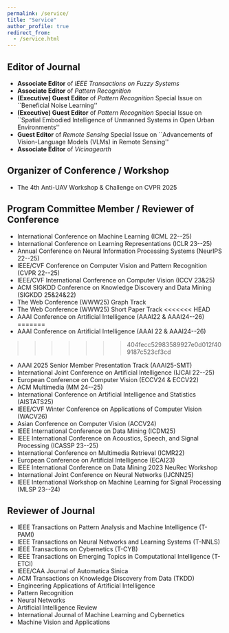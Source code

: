 ```yaml
---
permalink: /service/
title: "Service"
author_profile: true
redirect_from: 
  - /service.html
---
```


## Editor of Journal 

- **Associate Editor** of *IEEE Transactions on Fuzzy Systems*
- **Associate Editor** of *Pattern Recognition*
- **(Executive) Guest Editor** of *Pattern Recognition* Special Issue on ``Beneficial Noise Learning''
- **(Executive) Guest Editor** of *Pattern Recognition* Special Issue on ``Spatial Embodied Intelligence of Unmanned Systems in Open Urban Environments''
- **Guest Editor** of *Remote Sensing* Special Issue on ``Advancements of Vision-Language Models (VLMs) in Remote Sensing''
- **Associate Editor** of *Vicinagearth*

## Organizer of Conference / Workshop
- The 4th Anti-UAV Workshop \& Challenge on CVPR 2025

## Program Committee Member / Reviewer of Conference

- International Conference on Machine Learning (ICML 22--25)
- International Conference on Learning Representations (ICLR 23--25)
- Annual Conference on Neural Information Processing Systems (NeurIPS 22--25)
- IEEE/CVF Conference on Computer Vision and Pattern Recognition (CVPR 22--25)
- IEEE/CVF International Conference on Computer Vision (ICCV 23&25)
- ACM SIGKDD Conference on Knowledge Discovery and Data Mining (SIGKDD 25&24&22)
- The Web Conference (WWW25) Graph Track
- The Web Conference (WWW25) Short Paper Track
<<<<<<< HEAD
- AAAI Conference on Artificial Intelligence (AAAI22 & AAAI24--26)
=======
- AAAI Conference on Artificial Intelligence (AAAI 22 & AAAI24--26)
>>>>>>> 404fecc52983589927e0d012f409187c523cf3cd
- AAAI 2025 Senior Member Presentation Track (AAAI25-SMT)
- International Joint Conference on Artificial Intelligence (IJCAI 22--25)
- European Conference on Computer Vision (ECCV24 & ECCV22)
- ACM Multimedia (MM 24--25)
- International Conference on Artificial Intelligence and Statistics (AISTATS25)
- IEEE/CVF Winter Conference on Applications of Computer Vision (WACV26)
- Asian Conference on Computer Vision (ACCV24)
- IEEE International Conference on Data Mining (ICDM25)
- IEEE International Conference on Acoustics, Speech, and Signal Processing (ICASSP 23--25)
- International Conference on Multimedia Retrieval (ICMR22)
- European Conference on Artificial Intelligence (ECAI23)
- IEEE International Conference on Data Mining 2023 NeuRec Workshop
- International Joint Conference on Neural Networks (IJCNN25)
- IEEE International Workshop on Machine Learning for Signal Processing (MLSP 23--24)



## Reviewer of Journal

- IEEE Transactions on Pattern Analysis and Machine Intelligence (T-PAMI)
- IEEE Transactions on Neural Networks and Learning Systems (T-NNLS)
- IEEE Transactions on Cybernetics (T-CYB)
- IEEE Transactions on Emerging Topics in Computational Intelligence (T-ETCI)
- IEEE/CAA Journal of Automatica Sinica
- ACM Transactions on Knowledge Discovery from Data (TKDD)
- Engineering Applications of Artificial Intelligence
- Pattern Recognition
- Neural Networks 
- Artificial Intelligence Review
- International Journal of Machine Learning and Cybernetics
- Machine Vision and Applications 
